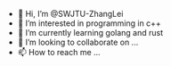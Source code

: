 - 👋 Hi, I’m @SWJTU-ZhangLei
- 👀 I’m interested in programming in c++
- 🌱 I’m currently learning golang and rust
- 💞️ I’m looking to collaborate on ...
- 📫 How to reach me ...

<!---
SWJTU-ZhangLei/SWJTU-ZhangLei is a ✨ special ✨ repository because its `README.md` (this file) appears on your GitHub profile.
You can click the Preview link to take a look at your changes.
--->

